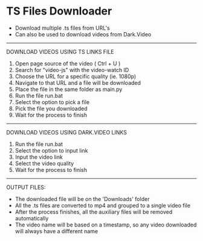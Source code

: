 # TS Files Downloader
- Download multiple .ts files from URL's
- Can also be used to download videos from Dark.Video
______________________
DOWNLOAD VIDEOS USING TS LINKS FILE

1. Open page source of  the video ( Ctrl + U )
2. Search for "video-js" with the video-watch ID
3. Choose the URL for a specific quality (ie. 1080p)
4. Navigate to that URL and a file will be downloaded
5. Place the file in the same folder as main.py
6. Run the file run.bat
7. Select the option to pick a file
8. Pick the file you downloaded
9. Wait for the process to finish
______________________
DOWNLOAD VIDEOS USING DARK.VIDEO LINKS

1. Run the file run.bat
2. Select the option to input link
3. Input the video link
4. Select the video quality
5. Wait for the process to finish
______________________
OUTPUT FILES:

- The downloaded file will be on the 'Downloads' folder
- All the .ts files are converted to mp4 and grouped to a single video file
- After the process finishes, all the auxiliary files will be removed automatically
- The video name will be based on a timestamp, so any video downloaded will always have a different name
